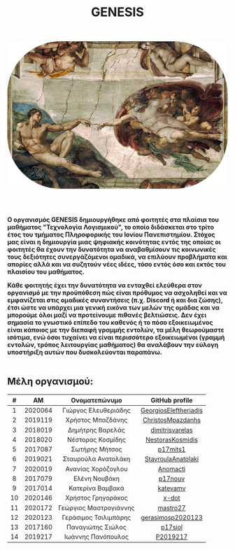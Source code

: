 <h1 align="center">GENESIS</h1>
<br />

<p align="center">
    <img src="https://github.com/Genesis-The-Beginning/.github/blob/main/magnum-opus.png" align="center"
    height="auto" width="auto"/>
</p>

<br />
<br />

**Ο οργανισμός GENESIS δημιουργήθηκε από φοιτητές στα πλαίσια του μαθήματος "Τεχνολογία Λογισμικού", το οποίο διδάσκεται στο τρίτο έτος του τμήματος Πληροφορικής του Ιονίου Πανεπιστημίου. Στόχος μας είναι η δημιουργία μιας ψηφιακής κοινότητας εντός της οποίας οι φοιτητές θα έχουν την δυνατότητα να αναβαθμίσουν τις κοινωνικές τους δεξιότητες συνεργάζόμενοι ομαδικά, να επιλύουν προβλήματα και απορίες αλλά και να συζητούν νέες ιδέες, τόσο εντός όσο και εκτός του πλαισίου του μαθήματος.**

**Κάθε φοιτητής έχει την δυνατότητα να ενταχθεί ελεύθερα στον οργανισμό με την προϋπόθεση πώς είναι πρόθυμος να ασχοληθεί και να εμφανίζεται στις ομαδικές συναντήσεις (π.χ. Discord ή και δια ζώσης), έτσι ώστε να υπάρχει μια γενική εικόνα των μελών της ομάδας και να μπορούμε όλοι μαζί να προτείνουμε πιθανές βελτιώσεις. Δεν έχει σημασία το γνωστικό επίπεδο του καθενός ή το πόσο εξοικειωμένος είναι κάποιος με την διεπαφή γραμμής εντολών, τα μέλη θεωρούμαστε ισότιμα, ενώ όσοι τυχαίνει να είναι περισσότερο εξοικειωμένοι (γραμμή εντολών, τρόπος λειτουργίας μαθήματος) θα αναλάβουν την εύλογη υποστήριξη αυτών που δυσκολεύονται παραπάνω.**
<br />
<br />

## Μέλη οργανισμού:

| # | ΑΜ | Ονοματεπώνυμο | GitHub profile |
| :--: | :--: | :--: | :--: |
| 1  | 2020064 | Γιώργος Ελευθεριάδης | [GeorgiosEleftheriadis](https://github.com/GeorgiosEleftheriadis) |
| 2  | 2019119 | Χρήστος Μπαζδάνης | [ChristosMpazdanhs](https://github.com/ChristosMpazdanhs) |
| 3  | 2018019 | Δημήτρης Βαρελάς | [dimitrisvarelas](https://github.com/dimitrisvarelas) |
| 4  | 2018020 | Νέστορας Κοσμίδης| [NestorasKosmidis](https://github.com/NestorasKosmidis) |
| 5  | 2017087 | Σωτήρης Μήτσος | [p17mits1](https://github.com/P17mits1) |
| 6  | 2019021 | Σταυρούλα Ανατολάκη | [StavroulaAnatolaki](https://github.com/StavroulaAnatolaki) |
| 7  | 2020019 | Ανανίας Χορόζογλου | [Anomacti](https://github.com/Anomacti) |
| 8  | 2017079 | Ελένη Νουβάκη | [p17nouv](https://github.com/p17nouv) |
| 9  | 2017014 | Κατερίνα Βαμβακά | [katevamv](https://github.com/katevamv) |
| 10 | 2020146 | Χρήστος Γρηγοράκος | [x-dot](https://github.com/x-dot) |
| 11 | 2020172 | Γεώργιος Μαστρογιάννης | [mastro27](https://github.com/mastro27) |
| 12 | 2020123 | Γεράσιμος Τσιλιμπάρης | [gerasimosp2020123](https://github.com/gerasimosp2020123) |
| 13 | 2017160 | Παναγιώτης Σιώλος | [p17siol](https://github.com/p17siol) |
| 14 | 2019217 | Ιωάννης Πανόπουλος | [P2019217](https://github.com/P2019217) |

